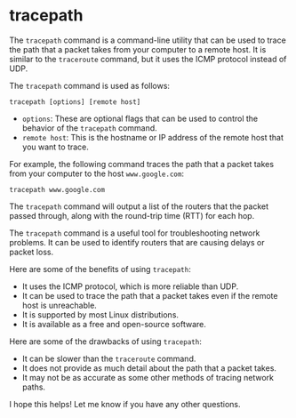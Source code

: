 # tracepath


The `tracepath` command is a command-line utility that can be used to trace the path that a packet takes from your computer to a remote host. It is similar to the `traceroute` command, but it uses the ICMP protocol instead of UDP.

The `tracepath` command is used as follows:

```
tracepath [options] [remote host]
```

* `options`: These are optional flags that can be used to control the behavior of the `tracepath` command.
* `remote host`: This is the hostname or IP address of the remote host that you want to trace.

For example, the following command traces the path that a packet takes from your computer to the host `www.google.com`:

```
tracepath www.google.com
```

The `tracepath` command will output a list of the routers that the packet passed through, along with the round-trip time (RTT) for each hop.

The `tracepath` command is a useful tool for troubleshooting network problems. It can be used to identify routers that are causing delays or packet loss.

Here are some of the benefits of using `tracepath`:

* It uses the ICMP protocol, which is more reliable than UDP.
* It can be used to trace the path that a packet takes even if the remote host is unreachable.
* It is supported by most Linux distributions.
* It is available as a free and open-source software.

Here are some of the drawbacks of using `tracepath`:

* It can be slower than the `traceroute` command.
* It does not provide as much detail about the path that a packet takes.
* It may not be as accurate as some other methods of tracing network paths.

I hope this helps! Let me know if you have any other questions.
